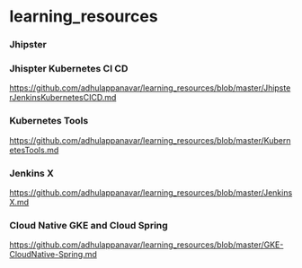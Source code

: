 # learning_resources


### Jhipster




### Jhispter Kubernetes CI CD
https://github.com/adhulappanavar/learning_resources/blob/master/JhipsterJenkinsKubernetesCICD.md


### Kubernetes Tools
https://github.com/adhulappanavar/learning_resources/blob/master/KubernetesTools.md

### Jenkins X
https://github.com/adhulappanavar/learning_resources/blob/master/JenkinsX.md

### Cloud Native GKE and Cloud Spring
https://github.com/adhulappanavar/learning_resources/blob/master/GKE-CloudNative-Spring.md

